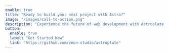 ```yaml
---
enable: true
title: "Ready to build your next project with Astro?"
image: "/images/call-to-action.png"
description: "Experience the future of web development with Astroplate and Astro. Build lightning-fast static sites with ease and flexibility."
button:
  enable: true
  label: "Get Started Now"
  link: "https://github.com/zeon-studio/astroplate"
---
```


